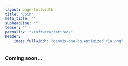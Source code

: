```yaml
---
layout: page-fullwidth
title: "Join"
meta_title: ""
subheadline: ""
teaser: ""
permalink: "/software/retired/"
header:
    image_fullwidth: "genvis-dna-bg_optimized_v1a.png"
---
```


### Coming soon...

